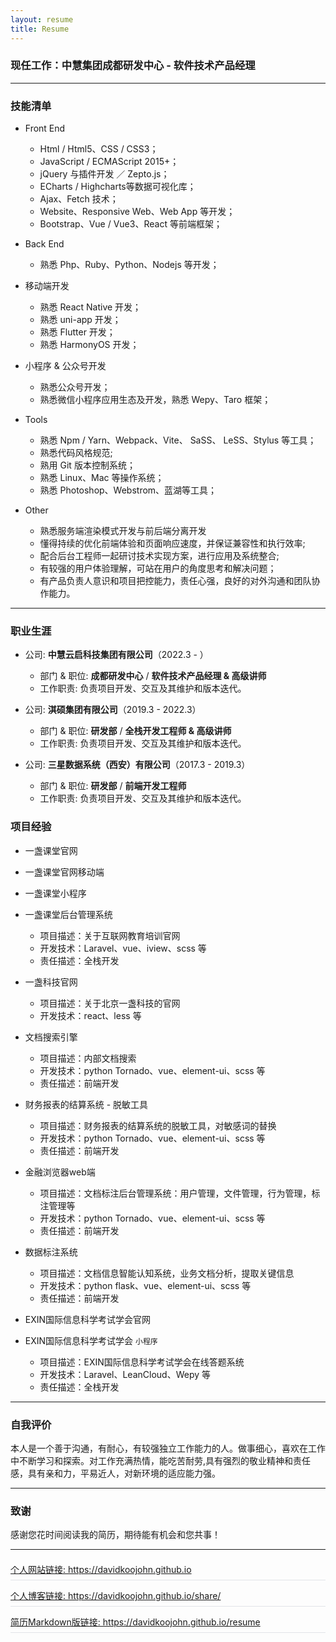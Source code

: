 ```yaml
---
layout: resume
title: Resume
---
```


<style>
    img {
        vertical-align: middle;
    }
  
    .website-item {
        display: flex;
        justify-content: space-between;
        align-items: center;
        border-bottom: 1px solid #e1e4e8;
        margin-bottom: .5em;
        padding: .5em 0;
    }
</style>

[comment]: <> (### 期望工作: WEB开发工程师)
### 现任工作：中慧集团成都研发中心 - 软件技术产品经理

---

### 技能清单

* Front End
    * Html / Html5、CSS / CSS3；
    * JavaScript / ECMAScript 2015+；
    * jQuery 与插件开发 ／ Zepto.js；
    * ECharts / Highcharts等数据可视化库；
    * Ajax、Fetch 技术；
    * Website、Responsive Web、Web App 等开发；
    * Bootstrap、Vue / Vue3、React 等前端框架；

* Back End
    * 熟悉 Php、Ruby、Python、Nodejs 等开发；

* 移动端开发
    * 熟悉 React Native 开发；
    * 熟悉 uni-app 开发；
    * 熟悉 Flutter 开发；
    * 熟悉 HarmonyOS 开发； 

* 小程序 & 公众号开发
    * 熟悉公众号开发；
    * 熟悉微信小程序应用生态及开发，熟悉 Wepy、Taro 框架；

* Tools
    * 熟悉 Npm / Yarn、Webpack、Vite、 SaSS、 LeSS、Stylus 等工具；
    * 熟悉代码风格规范;
    * 熟用 Git 版本控制系统；
    * 熟悉 Linux、Mac 等操作系统；
    * 熟悉 Photoshop、Webstrom、蓝湖等工具；

* Other
    * 熟悉服务端渲染模式开发与前后端分离开发
    * 懂得持续的优化前端体验和页面响应速度，并保证兼容性和执行效率;
    * 配合后台工程师一起研讨技术实现方案，进行应用及系统整合;
    * 有较强的用户体验理解，可站在用户的角度思考和解决问题；
    * 有产品负责人意识和项目把控能力，责任心强，良好的对外沟通和团队协作能力。

---
### 职业生涯

* 公司: **中慧云启科技集团有限公司**（2022.3 - ）
    * 部门 & 职位: **成都研发中心** / **软件技术产品经理 & 高级讲师**
    * 工作职责: 负责项目开发、交互及其维护和版本迭代。

* 公司: **淇硕集团有限公司**（2019.3 - 2022.3）
    * 部门 & 职位: **研发部** / **全栈开发工程师 & 高级讲师**
    * 工作职责: 负责项目开发、交互及其维护和版本迭代。

* 公司: **三星数据系统（西安）有限公司**（2017.3 - 2019.3）
    * 部门 & 职位: **研发部** / **前端开发工程师**
    * 工作职责: 负责项目开发、交互及其维护和版本迭代。

[comment]: <> (* 公司: **西安旗讯网络服务有限公司**（2016.7 - 2018.3）)

[comment]: <> (    * 部门 & 职位: **技术部** / **开发工程师** & **项目负责人**)

[comment]: <> (    * 工作职责: 负责项目开发、交互及其维护和版本迭代；并且负责项目管理任务验收回归测试等；还有产品需求分析、改进，以致力于提高用户体验。)

### 项目经验

* 一盏课堂官网
* 一盏课堂官网移动端
* 一盏课堂小程序
* 一盏课堂后台管理系统
  * 项目描述：关于互联网教育培训官网
  * 开发技术：Laravel、vue、iview、scss 等
  * 责任描述：全栈开发

* 一盏科技官网
  * 项目描述：关于北京一盏科技的官网
  * 开发技术：react、less 等

* 文档搜索引擎    
  * 项目描述：内部文档搜索
  * 开发技术：python Tornado、vue、element-ui、scss 等
  * 责任描述：前端开发
    
* 财务报表的结算系统 - 脱敏工具    
  * 项目描述：财务报表的结算系统的脱敏工具，对敏感词的替换
  * 开发技术：python Tornado、vue、element-ui、scss 等
  * 责任描述：前端开发
    
* 金融浏览器web端    
  * 项目描述：文档标注后台管理系统：用户管理，文件管理，行为管理，标注管理等
  * 开发技术：python Tornado、vue、element-ui、scss 等
  * 责任描述：前端开发
    
* 数据标注系统    
  * 项目描述：文档信息智能认知系统，业务文档分析，提取关键信息
  * 开发技术：python flask、vue、element-ui、scss 等
  * 责任描述：前端开发

* EXIN国际信息科学考试学会官网
* EXIN国际信息科学考试学会 `小程序`
  * 项目描述：EXIN国际信息科学考试学会在线答题系统
  * 开发技术：Laravel、LeanCloud、Wepy 等
  * 责任描述：全栈开发


[comment]: <> (* 旗讯看车)

[comment]: <> (* 旗讯看车商家版)

[comment]: <> (* 旗讯看车-微信端)

[comment]: <> (* 旗讯看车+ `小程序`)

[comment]: <> (  * 项目描述: 汽车互联网综合服务平台，主要有试驾商城和车商城两大业务，还有车资讯等为以为车主服务为核心的综合服务。)

[comment]: <> (  * 开发技术：ruby on rails、jquery、scss、Bootstrap、Echarts、小程序 weui，ES6 等)

[comment]: <> (  * 责任描述：负责开发 & 项目管理)

[comment]: <> (* 众享车贷)

[comment]: <> (  * 项目描述：以汽车互联网切入的汽车金融平台，主要有快金融和众理财两大金融产品)

[comment]: <> (  * 开发技术：ruby on rails、jquery、scss、Bootstrap、Echarts 等)

[comment]: <> (  * 责任描述：前端开发 & 后端开发)

[comment]: <> (* 花生财税)

[comment]: <> (  * 项目描述：提供注册公司，代理记账，资质代办，知识产权，公司法务等服务的互联网咨询服务平台。)

[comment]: <> (  * 开发技术：React、Ant-design、Less、webpack、nodejs 等)

[comment]: <> (  * 责任描述：负责项目独立开发)

---

### 自我评价

本人是一个善于沟通，有耐心，有较强独立工作能力的人。做事细心，喜欢在工作中不断学习和探索。对工作充满热情，能吃苦耐劳,具有强烈的敬业精神和责任感，具有亲和力，平易近人，对新环境的适应能力强。

---

### 致谢

感谢您花时间阅读我的简历，期待能有机会和您共事！

---

<div class="website-item">
  <a href="https://davidkoojohn.github.io">
    个人网站链接: https://davidkoojohn.github.io
  </a>
</div>

<div class="website-item">
  <a href="https://davidkoojohn.github.io/share/">
    个人博客链接: https://davidkoojohn.github.io/share/
  </a>
</div>

<div class="website-item">
  <a href="https://davidkoojohn.github.io/resume">
    简历Markdown版链接: https://davidkoojohn.github.io/resume
  </a>
</div>

[comment]: <> (*[简历PDF版链接: https://davidkoojohn.github.io/preview-pdf-resume]&#40;https://davidkoojohn.github.io/preview-pdf-resume&#41;*)


